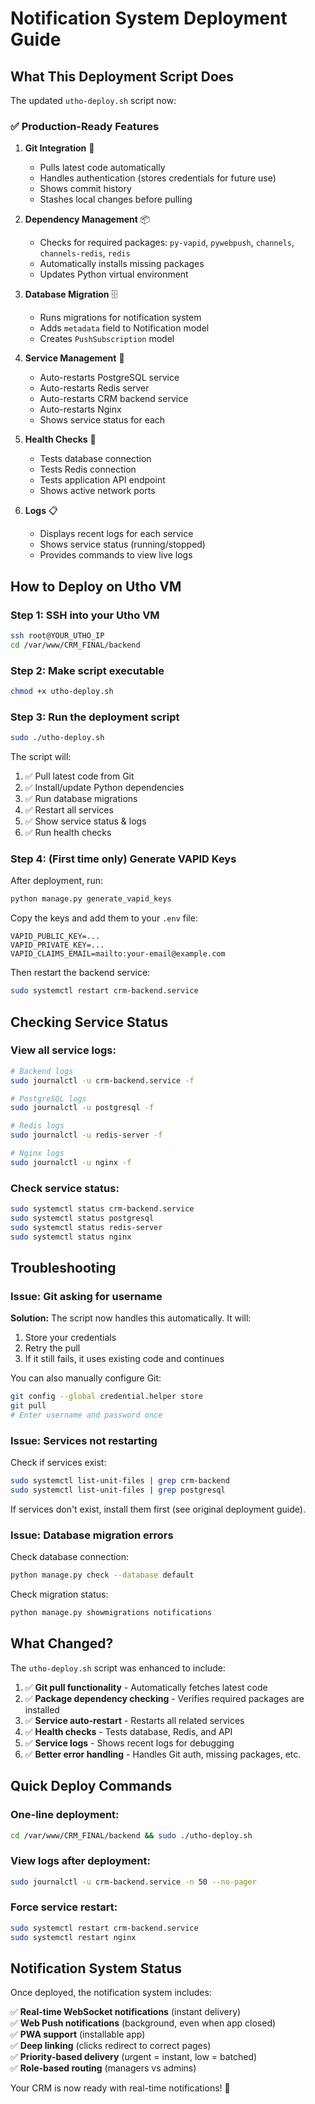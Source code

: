 # Notification System Deployment Guide

## What This Deployment Script Does

The updated `utho-deploy.sh` script now:

### ✅ Production-Ready Features

1. **Git Integration** 🔄
   - Pulls latest code automatically
   - Handles authentication (stores credentials for future use)
   - Shows commit history
   - Stashes local changes before pulling

2. **Dependency Management** 📦
   - Checks for required packages: `py-vapid`, `pywebpush`, `channels`, `channels-redis`, `redis`
   - Automatically installs missing packages
   - Updates Python virtual environment

3. **Database Migration** 🗄️
   - Runs migrations for notification system
   - Adds `metadata` field to Notification model
   - Creates `PushSubscription` model

4. **Service Management** 🔧
   - Auto-restarts PostgreSQL service
   - Auto-restarts Redis server
   - Auto-restarts CRM backend service
   - Auto-restarts Nginx
   - Shows service status for each

5. **Health Checks** 🏥
   - Tests database connection
   - Tests Redis connection
   - Tests application API endpoint
   - Shows active network ports

6. **Logs** 📋
   - Displays recent logs for each service
   - Shows service status (running/stopped)
   - Provides commands to view live logs

## How to Deploy on Utho VM

### Step 1: SSH into your Utho VM

```bash
ssh root@YOUR_UTHO_IP
cd /var/www/CRM_FINAL/backend
```

### Step 2: Make script executable

```bash
chmod +x utho-deploy.sh
```

### Step 3: Run the deployment script

```bash
sudo ./utho-deploy.sh
```

The script will:
1. ✅ Pull latest code from Git
2. ✅ Install/update Python dependencies
3. ✅ Run database migrations
4. ✅ Restart all services
5. ✅ Show service status & logs
6. ✅ Run health checks

### Step 4: (First time only) Generate VAPID Keys

After deployment, run:

```bash
python manage.py generate_vapid_keys
```

Copy the keys and add them to your `.env` file:

```env
VAPID_PUBLIC_KEY=...
VAPID_PRIVATE_KEY=...
VAPID_CLAIMS_EMAIL=mailto:your-email@example.com
```

Then restart the backend service:

```bash
sudo systemctl restart crm-backend.service
```

## Checking Service Status

### View all service logs:

```bash
# Backend logs
sudo journalctl -u crm-backend.service -f

# PostgreSQL logs
sudo journalctl -u postgresql -f

# Redis logs
sudo journalctl -u redis-server -f

# Nginx logs
sudo journalctl -u nginx -f
```

### Check service status:

```bash
sudo systemctl status crm-backend.service
sudo systemctl status postgresql
sudo systemctl status redis-server
sudo systemctl status nginx
```

## Troubleshooting

### Issue: Git asking for username

**Solution:** The script now handles this automatically. It will:
1. Store your credentials
2. Retry the pull
3. If it still fails, it uses existing code and continues

You can also manually configure Git:

```bash
git config --global credential.helper store
git pull
# Enter username and password once
```

### Issue: Services not restarting

Check if services exist:
```bash
sudo systemctl list-unit-files | grep crm-backend
sudo systemctl list-unit-files | grep postgresql
```

If services don't exist, install them first (see original deployment guide).

### Issue: Database migration errors

Check database connection:
```bash
python manage.py check --database default
```

Check migration status:
```bash
python manage.py showmigrations notifications
```

## What Changed?

The `utho-deploy.sh` script was enhanced to include:

1. ✅ **Git pull functionality** - Automatically fetches latest code
2. ✅ **Package dependency checking** - Verifies required packages are installed
3. ✅ **Service auto-restart** - Restarts all related services
4. ✅ **Health checks** - Tests database, Redis, and API
5. ✅ **Service logs** - Shows recent logs for debugging
6. ✅ **Better error handling** - Handles Git auth, missing packages, etc.

## Quick Deploy Commands

### One-line deployment:

```bash
cd /var/www/CRM_FINAL/backend && sudo ./utho-deploy.sh
```

### View logs after deployment:

```bash
sudo journalctl -u crm-backend.service -n 50 --no-pager
```

### Force service restart:

```bash
sudo systemctl restart crm-backend.service
sudo systemctl restart nginx
```

## Notification System Status

Once deployed, the notification system includes:

✅ **Real-time WebSocket notifications** (instant delivery)  
✅ **Web Push notifications** (background, even when app closed)  
✅ **PWA support** (installable app)  
✅ **Deep linking** (clicks redirect to correct pages)  
✅ **Priority-based delivery** (urgent = instant, low = batched)  
✅ **Role-based routing** (managers vs admins)  

Your CRM is now ready with real-time notifications! 🎉

